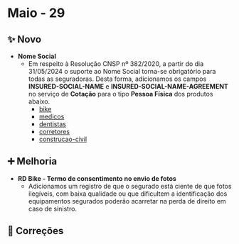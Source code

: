 # Maio - 29

## ✨ Novo

* **Nome Social**
  * Em respeito à Resolução CNSP nº 382/2020, a partir do dia 31/05/2024 o suporte ao Nome Social torna-se obrigatório para todas as seguradoras. Desta forma, adicionamos os campos **INSURED-SOCIAL-NAME** e **INSURED-SOCIAL-NAME-AGREEMENT** no serviço de **Cotação** para o tipo **Pessoa Física** dos produtos abaixo.
    * [bike](../../produtos/bike/ "mention")
    * [medicos](../../produtos/medicos/ "mention")
    * [dentistas](../../produtos/dentistas/ "mention")
    * [corretores](../../produtos/corretores/ "mention")
    * [construcao-civil](../../produtos/construcao-civil/ "mention")

## ➕ Melhoria

* **RD Bike - Termo de consentimento no envio de fotos**
  * Adicionamos um registro de que o segurado está ciente de que fotos ilegíveis, com baixa qualidade ou que dificultem a identificação dos equipamentos segurados poderão acarretar na perda de direito em caso de sinistro.

## 🔧 Correções
